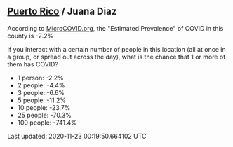 
## [Puerto Rico](/united-states/puerto-rico) / Juana Diaz

According to [MicroCOVID.org](http://microcovid.org),
the "Estimated Prevalence" of COVID in this county is -2.2%

If you interact with a certain number of people in this location
(all at once in a group, or spread out across the day), what is the chance that
1 or more of them has COVID?

- 1 person: -2.2%
- 2 people: -4.4%
- 3 people: -6.6%
- 5 people: -11.2%
- 10 people: -23.7%
- 25 people: -70.3%
- 100 people: -741.4%

Last updated: 2020-11-23 00:19:50.664102 UTC
